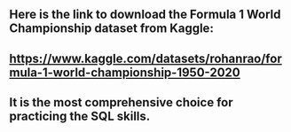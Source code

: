## Here is the link to download the Formula 1 World Championship dataset from Kaggle:
## https://www.kaggle.com/datasets/rohanrao/formula-1-world-championship-1950-2020

## It is the most comprehensive choice for practicing the SQL skills.